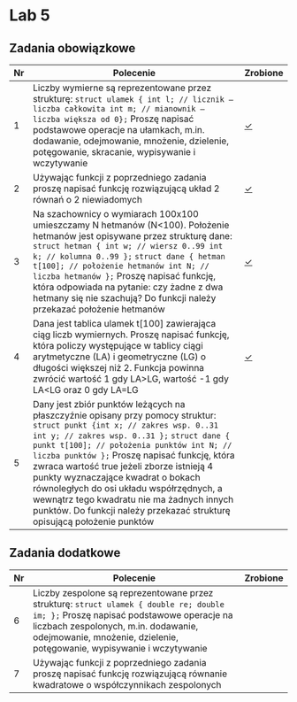 # Lab 5

## Zadania obowiązkowe

| Nr| Polecenie |Zrobione |
|--|--|--|
|1 |  Liczby wymierne są reprezentowane przez strukturę: `struct ulamek { int l; // licznik – liczba całkowita int m; // mianownik – liczba większa od 0};` Proszę napisać podstawowe operacje na ułamkach, m.in. dodawanie, odejmowanie, mnożenie, dzielenie, potęgowanie, skracanie, wypisywanie i wczytywanie|[✓](../lab5/zad01.cpp "zad 1")|
|2 | Używając funkcji z poprzedniego zadania proszę napisać funkcję rozwiązującą układ 2 równań o 2 niewiadomych|[✓](../lab5/zad02.cpp "zad 2")|
|3 |  Na szachownicy o wymiarach 100x100 umieszczamy N hetmanów (N<100). Położenie hetmanów jest opisywane przez strukturę dane: `struct hetman { int w; // wiersz 0..99 int k; // kolumna 0..99 };` `struct dane { hetman t[100]; // położenie hetmanów int N; // liczba hetmanów };` Proszę napisać funkcję, która odpowiada na pytanie: czy żadne z dwa hetmany się nie szachują? Do funkcji należy przekazać położenie hetmanów|[✓](../lab5/zad03.cpp "zad 3")|
|4 |  Dana jest tablica ulamek t[100] zawierająca ciąg liczb wymiernych. Proszę napisać funkcję, która policzy występujące w tablicy ciągi arytmetyczne (LA) i geometryczne (LG) o długości większej niż 2. Funkcja powinna zwrócić wartość 1 gdy LA>LG, wartość -1 gdy LA<LG oraz 0 gdy LA=LG|[✓](../lab5/zad04.cpp "zad 4")|
|5 |  Dany jest zbiór punktów leżących na płaszczyźnie opisany przy pomocy struktur: `struct punkt {int x; // zakres wsp. 0..31 int y; // zakres wsp. 0..31 };` `struct dane { punkt t[100]; // położenia punktów int N; // liczba punktów };` Proszę napisać funkcję, która zwraca wartość true jeżeli zborze istnieją 4 punkty wyznaczające kwadrat o bokach równoległych do osi układu współrzędnych, a wewnątrz tego kwadratu nie ma żadnych innych punktów. Do funkcji należy przekazać strukturę opisującą położenie punktów| |
       
## Zadania dodatkowe
| Nr| Polecenie |Zrobione |
|--|--|--|
|6 |  Liczby zespolone są reprezentowane przez strukturę: `struct ulamek { double re; double im; };` Proszę napisać podstawowe operacje na liczbach zespolonych, m.in. dodawanie, odejmowanie, mnożenie, dzielenie, potęgowanie, wypisywanie i wczytywanie| |
|7 | Używając funkcji z poprzedniego zadania proszę napisać funkcję rozwiązującą równanie kwadratowe o współczynnikach zespolonych | |